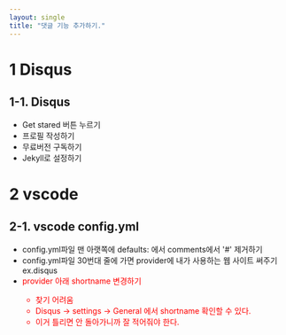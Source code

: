 ```yaml
---
layout: single
title: "댓글 기능 추가하기."
---
```


# 1 Disqus

## 1-1. Disqus

- Get stared 버튼 누르기
- 프로필 작성하기
- 무료버전 구독하기
- Jekyll로 설정하기

# 2 vscode

## 2-1. vscode config.yml

- config.yml파일 맨 아랫쪽에 defaults: 에서 comments에서 '#' 제거하기
- config.yml파일 30번대 줄에 가면 provider에 내가 사용하는 웹 사이트 써주기 ex.disqus
- <span style="color:red">provider 아래 shortname 변경하기<span>
  - 찾기 어려움
  - Disqus -> settings -> General 에서 shortname 확인할 수 있다.
  - 이거 틀리면 안 돌아가니까 잘 적어줘야 한다.
